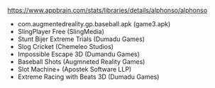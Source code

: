 https://www.appbrain.com/stats/libraries/details/alphonso/alphonso

- com.augmentedreality.gp.baseball.apk (game3.apk)
- SlingPlayer Free (SlingMedia)
- Stunt Bijer Extreme Trials (Dumadu Games)
- Slog Cricket (Chemeleo Studios)
- Impossible Escape 3D (Dumandu Games)
- Baseball Shots (Augmneted Reality Games)
- Slot Machine+ (Apostek Software LLP)
- Extreme Racing with Beats 3D (Dumadu Games)
